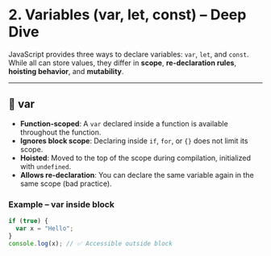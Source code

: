 # 2. Variables (var, let, const) – Deep Dive

JavaScript provides three ways to declare variables: `var`, `let`, and `const`.  
While all can store values, they differ in **scope**, **re-declaration rules**, **hoisting behavior**, and **mutability**.  

---

## 🔹 var
- **Function-scoped**: A `var` declared inside a function is available throughout the function.  
- **Ignores block scope**: Declaring inside `if`, `for`, or `{}` does not limit its scope.  
- **Hoisted**: Moved to the top of the scope during compilation, initialized with `undefined`.  
- **Allows re-declaration**: You can declare the same variable again in the same scope (bad practice).  

### Example – var inside block
```javascript
if (true) {
  var x = "Hello";
}
console.log(x); // ✅ Accessible outside block
